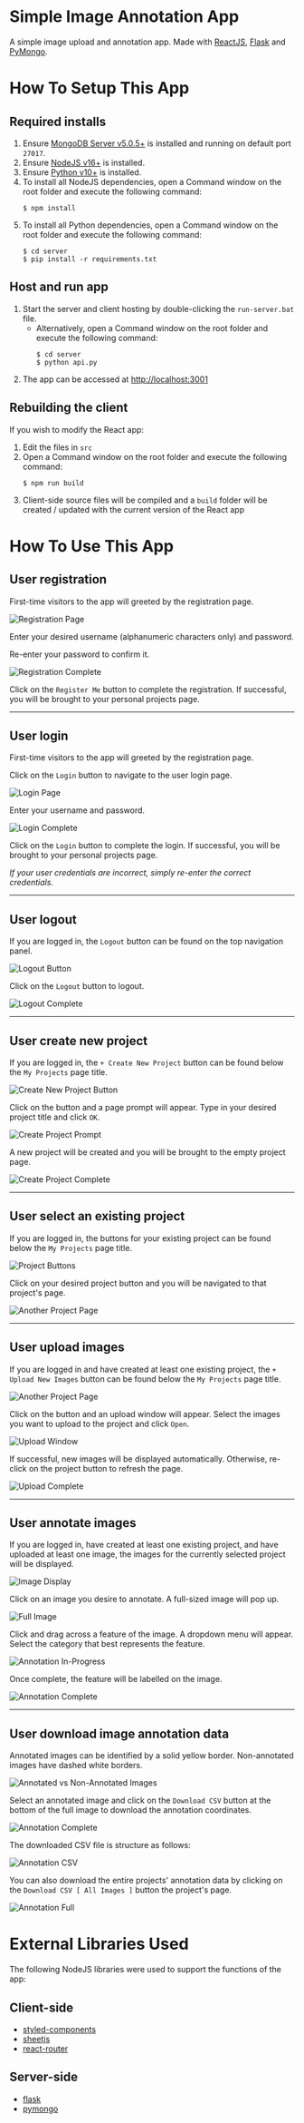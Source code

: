 # Simple Image Annotation App

A simple image upload and annotation app. Made with [ReactJS](https://reactjs.org/docs/create-a-new-react-app.html), [Flask](https://flask.palletsprojects.com/en/2.0.x/) and [PyMongo](https://pymongo.readthedocs.io/en/stable/).

# How To Setup This App

## Required installs

1. Ensure [MongoDB Server v5.0.5+](https://www.mongodb.com/try/download/community) is installed and running on default port `27017`.
2. Ensure [NodeJS v16+](https://nodejs.org/en/) is installed.
3. Ensure [Python v10+](https://www.python.org/) is installed.
4. To install all NodeJS dependencies, open a Command window on the root folder and execute the following command:
	```
	$ npm install
	```
5. To install all Python dependencies, open a Command window on the root folder and execute the following command:
	```
	$ cd server
	$ pip install -r requirements.txt
	```

## Host and run app

1. Start the server and client hosting by double-clicking the `run-server.bat` file.
   - Alternatively, open a Command window on the root folder and execute the following command:
		```
		$ cd server
		$ python api.py
		```
2. The app can be accessed at [http://localhost:3001](http://localhost:3001)

## Rebuilding the client

If you wish to modify the React app:
1. Edit the files in `src`
2. Open a Command window on the root folder and execute the following command:
	```
	$ npm run build
	```
3. Client-side source files will be compiled and a `build` folder will be created / updated with the current version of the React app

# How To Use This App

## User registration

First-time visitors to the app will greeted by the registration page.

![Registration Page](./screencaps/registration-page.JPG)

Enter your desired username (alphanumeric characters only) and password.

Re-enter your password to confirm it.

![Registration Complete](./screencaps/registration-page-complete.JPG)

Click on the `Register Me` button to complete the registration. If successful, you will be brought to your personal projects page.

---

## User login

First-time visitors to the app will greeted by the registration page.

Click on the `Login` button to navigate to the user login page.

![Login Page](./screencaps/login-page.JPG)

Enter your username and password.

![Login Complete](./screencaps/login-page-complete.JPG)

Click on the `Login` button to complete the login. If successful, you will be brought to your personal projects page.

*If your user credentials are incorrect, simply re-enter the correct credentials.*

---

## User logout

If you are logged in, the `Logout` button can be found on the top navigation panel.

![Logout Button](./screencaps/logout-button.JPG)

Click on the `Logout` button to logout.

![Logout Complete](./screencaps/logout-button-complete.JPG)

---

## User create new project

If you are logged in, the `+ Create New Project` button can be found below the `My Projects` page title.

![Create New Project Button](./screencaps/create-project-button.JPG)

Click on the button and a page prompt will appear. Type in your desired project title and click `OK`.

![Create Project Prompt](./screencaps/create-project.JPG)

A new project will be created and you will be brought to the empty project page.

![Create Project Complete](./screencaps/create-project-complete.JPG)

---

## User select an existing project

If you are logged in, the buttons for your existing project can be found below the `My Projects` page title.

![Project Buttons](./screencaps/nav-project.JPG)

Click on your desired project button and you will be navigated to that project's page.

![Another Project Page](./screencaps/nav-project-complete.JPG)

---

## User upload images

If you are logged in and have created at least one existing project, the `+ Upload New Images` button can be found below the `My Projects` page title.

![Another Project Page](./screencaps/nav-project-complete.JPG)

Click on the button and an upload window will appear. Select the images you want to upload to the project and click `Open`.

![Upload Window](./screencaps/upload-window.JPG)

If successful, new images will be displayed automatically. Otherwise, re-click on the project button to refresh the page.

![Upload Complete](./screencaps/upload-window-complete.JPG)

---

## User annotate images

If you are logged in, have created at least one existing project, and have uploaded at least one image, the images for the currently selected project will be displayed.

![Image Display](./screencaps/upload-window-complete.JPG)

Click on an image you desire to annotate. A full-sized image will pop up.

![Full Image](./screencaps/annotate-image.JPG)

Click and drag across a feature of the image. A dropdown menu will appear. Select the category that best represents the feature.

![Annotation In-Progress](./screencaps/annotate-image-dropdown.JPG)

Once complete, the feature will be labelled on the image.

![Annotation Complete](./screencaps/annotate-image-complete.JPG)

---

## User download image annotation data

Annotated images can be identified by a solid yellow border. Non-annotated images have dashed white borders.

![Annotated vs Non-Annotated Images](./screencaps/download-annotation.JPG)

Select an annotated image and click on the `Download CSV` button at the bottom of the full image to download the annotation coordinates.

![Annotation Complete](./screencaps/annotate-image-complete.JPG)

The downloaded CSV file is structure as follows:

![Annotation CSV](./screencaps/download-annotation-csv.JPG)

You can also download the entire projects' annotation data by clicking on the `Download CSV [ All Images ]` button the project's page.

![Annotation Full](./screencaps/download-annotation-full.JPG)

# External Libraries Used

The following NodeJS libraries were used to support the functions of the app:

## Client-side
- [styled-components](https://styled-components.com/)
- [sheetjs](https://sheetjs.com/)
- [react-router](https://reactrouter.com/)

## Server-side
- [flask](https://flask.palletsprojects.com/en/2.0.x/)
- [pymongo](https://pymongo.readthedocs.io/en/stable/)